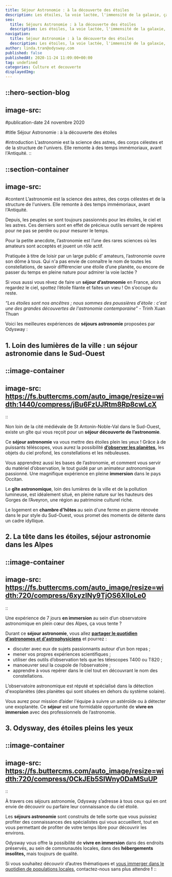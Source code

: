 ```yaml
---
title: Séjour Astronomie : à la découverte des étoiles
description: Les étoiles, la voie lactée, l'immensité de la galaxie, ça fait rêver. Débutant ou expert en astronomie, nos séjours vont vous mettre des étoiles plein les yeux !
seo:
  title: Séjours Astronomie : à la découverte des étoiles
  description: Les étoiles, la voie lactée, l'immensité de la galaxie, ça vous fait rêver ? Débutant ou expert en astronomie, nos séjours vont vous mettre des étoiles plein les yeux !
navigation:
  title: Séjour Astronomie : à la découverte des étoiles
  description: Les étoiles, la voie lactée, l'immensité de la galaxie, ça fait rêver. Débutant ou expert en astronomie, nos séjours vont vous mettre des étoiles plein les yeux !
author: linda.tran@odysway.com
published: false
publishedAt: 2020-11-24 11:09:00+00:00
tag: undefined
categories: Culture et decouverte
displayedImg: 
---
```


::hero-section-blog
---
image-src: 
---
#publication-date
24 novembre 2020

#title
Séjour Astronomie : à la découverte des étoiles

#introduction
L’astronomie est la science des astres, des corps célestes et de la structure de l'univers. Elle remonte à des temps immémoriaux, avant l'Antiquité.
::

::section-container
---
image-src: 
---
#content
L’astronomie est la science des astres, des corps célestes et de la structure de l'univers. Elle remonte à des temps immémoriaux, avant l'Antiquité.

Depuis, les peuples se sont toujours passionnés pour les étoiles, le ciel et les astres. Ces derniers sont en effet de précieux outils servant de repères pour ne pas se perdre ou pour mesurer le temps.

Pour la petite anecdote, l’astronomie est l’une des rares sciences où les amateurs sont acceptés et jouent un rôle actif.

Pratiquée à titre de loisir par un large public d’ amateurs, l’astronomie ouvre son dôme à tous. Qui n'a pas envie de connaître le nom de toutes les constellations, de savoir différencier une étoile d’une planète, ou encore de passer du temps en pleine nature pour admirer la voie lactée ?

Si vous aussi vous rêvez de faire un **séjour d’astronomie** en France, alors regardez le ciel, spottez l’étoile filante et faites un vœu ! On s’occupe du reste.

_“Les étoiles sont nos ancêtres ; nous sommes des poussières d'étoile : c'est une des grandes découvertes de l'astronomie contemporaine” -_ Trinh Xuan Thuan

Voici les meilleures expériences de **séjours astronomie** proposées par Odysway :

## **1\. Loin des lumières de la ville : un séjour astronomie dans le Sud-Ouest**

::image-container
---
image-src: https://fs.buttercms.com/auto_image/resize=width:1440/compress/jBu6FzUJRtm8Rp8cwLcX
---
::

Non loin de la cité médiévale de St Antonin-Noble-Val dans le Sud-Ouest, existe un gîte qui vous reçoit pour un **séjour découverte de l’astronomie**.

Ce **séjour astronomie** va vous mettre des étoiles plein les yeux ! Grâce à de puissants téléscopes, vous aurez la possibilité [**d’observer les planètes,**](https://odysway.com/voyages/sejour-astronomie-occitanie?utm_source=SEO&utm_medium=BlogPost&utm_campaign=sejourastronomie) les objets du ciel profond, les constellations et les nébuleuses.

Vous apprendrez aussi les bases de l’astronomie, et comment vous servir du matériel d’observation, le tout guidé par un animateur astronomique passionné. Une magnifique expérience en pleine **immersion** dans le pays Occitan.

Le **gîte astronomique**, loin des lumières de la ville et de la pollution lumineuse, est idéalement situé, en pleine nature sur les hauteurs des Gorges de l’Aveyron, une région au patrimoine culturel riche.

Le logement en **chambre d'hôtes** au sein d'une ferme en pierre rénovée dans le pur style du Sud-Ouest, vous promet des moments de détente dans un cadre idyllique.

## 2\. La tête dans les étoiles, séjour astronomie dans les Alpes

::image-container
---
image-src: https://fs.buttercms.com/auto_image/resize=width:720/compress/6xyzINy9TjOS6XIloLe0
---
::

Une expérience de 7 jours **en immersion** au sein d’un observatoire astronomique en plein cœur des Alpes, ça vous tente ?

Durant ce **séjour astronomie**, vous allez [**partager le quotidien d’astronomes et d'astrophysiciens**](https://odysway.com/voyages/immersion-observatoire-astronomique?utm_source=SEO&utm_medium=BlogPost&utm_campaign=sejourastronomie) et pourrez :

*   discuter avec eux de sujets passionnants autour d’un bon repas ;
*   mener vos propres expériences scientifiques ;
*   utiliser des outils d’observation tels que les télescopes T400 ou T820 ; 
*   manoeuvrer seul la coupole de l’observatoire ; 
*   apprendre à vous repérer dans le ciel tout en découvrant le nom des constellations.

L’observatoire astronomique est réputé et spécialisé dans la détection d'exoplanètes (des planètes qui sont situées en dehors du système solaire).

Vous aurez pour mission d’aider l'équipe à suivre un astéroïde ou à détecter une exoplanète. Ce **séjour** est une formidable opportunité de **vivre en immersion** avec des professionnels de l’astronomie.

## 3\. Odysway, des étoiles pleins les yeux

::image-container
---
image-src: https://fs.buttercms.com/auto_image/resize=width:720/compress/0CkJEb5SIWny0DaMSuUP
---
::

À travers ces séjours astronomie, Odysway s’adresse à tous ceux qui en ont envie de découvrir ou parfaire leur connaissance du ciel étoilé.

Les **séjours astronomie** sont construits de telle sorte que vous puissiez profiter des connaissances des spécialistes qui vous accueillent, tout en vous permettant de profiter de votre temps libre pour découvrir les environs.

Odysway vous offre la possibilité de **vivre en immersion** dans des endroits préservés, au sein de communautés locales, dans des **hébergements insolites,** mais toujours de qualité. 

Si vous souhaitez découvrir d’autres thématiques et [vous immerger dans le quotidien de populations locales](https://odysway.com/thematiques), contactez-nous sans plus attendre **!**
::
